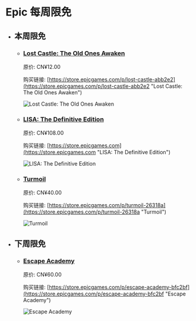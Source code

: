 # Epic 每周限免

- ## 本周限免


  - ### [Lost Castle: The Old Ones Awaken](https://store.epicgames.com/p/lost-castle-abb2e2 "Lost Castle: The Old Ones Awaken")

    原价: CN¥12.00

    购买链接: [https://store.epicgames.com/p/lost-castle-abb2e2](https://store.epicgames.com/p/lost-castle-abb2e2 "Lost Castle: The Old Ones Awaken")

    ![Lost Castle: The Old Ones Awaken](https://cdn1.epicgames.com/spt-assets/a6d76157ad884f2c9aa470b30da9e2ff/lost-castle-r390n.png)


  - ### [LISA: The Definitive Edition](https://store.epicgames.com "LISA: The Definitive Edition")

    原价: CN¥108.00

    购买链接: [https://store.epicgames.com](https://store.epicgames.com "LISA: The Definitive Edition")

    ![LISA: The Definitive Edition](https://cdn1.epicgames.com/offer/ca3a9d16d131478c97fd56c138a6511a/EGS_LISATheDefinitiveEdition_DingalingProductions_Bundles_S1_2560x1440-55b66eb2046507e58eac435c21331bd5)


  - ### [Turmoil](https://store.epicgames.com/p/turmoil-26318a "Turmoil")

    原价: CN¥40.00

    购买链接: [https://store.epicgames.com/p/turmoil-26318a](https://store.epicgames.com/p/turmoil-26318a "Turmoil")

    ![Turmoil](https://cdn1.epicgames.com/spt-assets/4985026f56654289a4a1fa848f41c4c9/turmoil-1qsb0.png)


- ## 下周限免


  - ### [Escape Academy](https://store.epicgames.com/p/escape-academy-bfc2bf "Escape Academy")

    原价: CN¥60.00

    购买链接: [https://store.epicgames.com/p/escape-academy-bfc2bf](https://store.epicgames.com/p/escape-academy-bfc2bf "Escape Academy")

    ![Escape Academy](https://cdn1.epicgames.com/spt-assets/9da72b3af32d4818b502369a4aac5aac/escape-academy-q97as.png)


